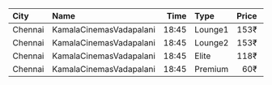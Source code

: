 | City    | Name                    |  Time | Type    | Price | Capacity | Booked |
| :------ | :---------------------- | ----: | :------ | ----: | -------: | -----: |
| Chennai | KamalaCinemasVadapalani | 18:45 | Lounge1 |  153₹ |       17 |      0 |
| Chennai | KamalaCinemasVadapalani | 18:45 | Lounge2 |  153₹ |       17 |      0 |
| Chennai | KamalaCinemasVadapalani | 18:45 | Elite   |  118₹ |      294 |    178 |
| Chennai | KamalaCinemasVadapalani | 18:45 | Premium |   60₹ |        5 |      1 |